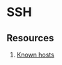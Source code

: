 # SSH

## Resources

1. [Known hosts](https://stackoverflow.com/questions/9299651/git-says-warning-permanently-added-to-the-list-of-known-hosts)
